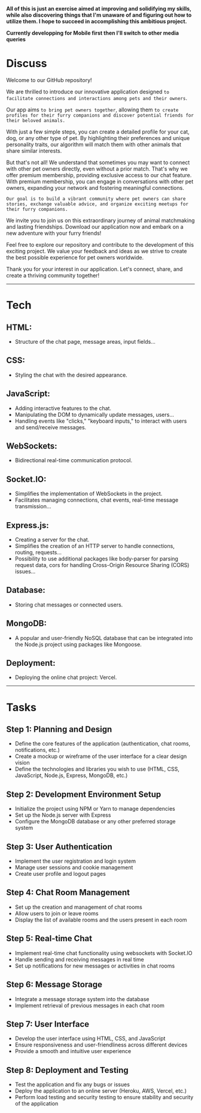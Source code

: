 **All of this is just an exercise aimed at improving and solidifying my skills, while also discovering things that I'm unaware of and figuring out how to utilize them. I hope to succeed in accomplishing this ambitious project.**

**Currently developping for Mobile first then I'll switch to other media queries**

# Discuss

Welcome to our GitHub repository!

We are thrilled to introduce our innovative application designed `to facilitate connections and interactions among pets and their owners`.

Our app aims `to bring pet owners together`, allowing them `to create profiles for their furry companions and discover potential friends for their beloved animals.`

With just a few simple steps, you can create a detailed profile for your cat, dog, or any other type of pet. By highlighting their preferences and unique personality traits, our algorithm will match them with other animals that share similar interests.

But that's not all! We understand that sometimes you may want to connect with other pet owners directly, even without a prior match. That's why we offer premium membership, providing exclusive access to our chat feature. With premium membership, you can engage in conversations with other pet owners, expanding your network and fostering meaningful connections.

`Our goal is to build a vibrant community where pet owners can share stories, exchange valuable advice, and organize exciting meetups for their furry companions.`

We invite you to join us on this extraordinary journey of animal matchmaking and lasting friendships. Download our application now and embark on a new adventure with your furry friends!

Feel free to explore our repository and contribute to the development of this exciting project. We value your feedback and ideas as we strive to create the best possible experience for pet owners worldwide.

Thank you for your interest in our application. Let's connect, share, and create a thriving community together!

---

# Tech

## HTML:

- Structure of the chat page, message areas, input fields...

## CSS:

- Styling the chat with the desired appearance.

## JavaScript:

- Adding interactive features to the chat.
- Manipulating the DOM to dynamically update messages, users...
- Handling events like "clicks," "keyboard inputs," to interact with users and send/receive messages.

## WebSockets:

- Bidirectional real-time communication protocol.

## Socket.IO:

- Simplifies the implementation of WebSockets in the project.
- Facilitates managing connections, chat events, real-time message transmission...

## Express.js:

- Creating a server for the chat.
- Simplifies the creation of an HTTP server to handle connections, routing, requests...
- Possibility to use additional packages like body-parser for parsing request data, cors for handling Cross-Origin Resource Sharing (CORS) issues...

## Database:

- Storing chat messages or connected users.

## MongoDB:

- A popular and user-friendly NoSQL database that can be integrated into the Node.js project using packages like Mongoose.

## Deployment:

- Deploying the online chat project: Vercel.

---

# Tasks

## Step 1: Planning and Design

- Define the core features of the application (authentication, chat rooms, notifications, etc.)
- Create a mockup or wireframe of the user interface for a clear design vision
- Define the technologies and libraries you wish to use (HTML, CSS, JavaScript, Node.js, Express, MongoDB, etc.)

## Step 2: Development Environment Setup

- Initialize the project using NPM or Yarn to manage dependencies
- Set up the Node.js server with Express
- Configure the MongoDB database or any other preferred storage system

## Step 3: User Authentication

- Implement the user registration and login system
- Manage user sessions and cookie management
- Create user profile and logout pages

## Step 4: Chat Room Management

- Set up the creation and management of chat rooms
- Allow users to join or leave rooms
- Display the list of available rooms and the users present in each room

## Step 5: Real-time Chat

- Implement real-time chat functionality using websockets with Socket.IO
- Handle sending and receiving messages in real time
- Set up notifications for new messages or activities in chat rooms

## Step 6: Message Storage

- Integrate a message storage system into the database
- Implement retrieval of previous messages in each chat room

## Step 7: User Interface

- Develop the user interface using HTML, CSS, and JavaScript
- Ensure responsiveness and user-friendliness across different devices
- Provide a smooth and intuitive user experience

## Step 8: Deployment and Testing

- Test the application and fix any bugs or issues
- Deploy the application to an online server (Heroku, AWS, Vercel, etc.)
- Perform load testing and security testing to ensure stability and security of the application
